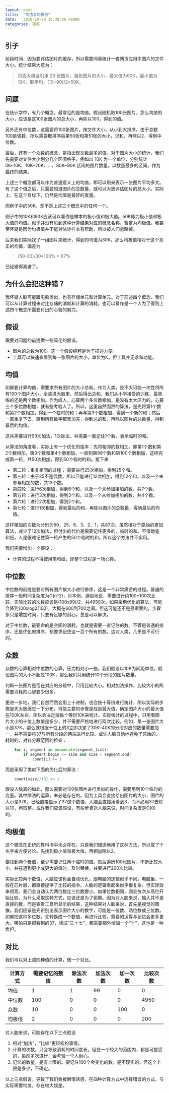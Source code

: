 ```yaml
---
layout: post
title:  "均值与均极值"
date:   2019-10-20 16:30:00 +0800
categories: 随笔
---
```


## 引子
前段时间，因为要评估图片的缓存，所以需要同事统计一套网页应用中图片的文件大小。统计结果大意为：

> 页面大概会引用 20 张图片，每张图片的大小，最大值为90K，最小值为10K，取平均，(10+90)/2=50K。

## 问题

在统计学中，有几个概念，最常见的是均值。假设随机取100张图片，那么均值的大小，应该是这100张图片的总大小，再除以100，得到的值。

另外还有中位数，这需要将100张图片，按文件大小，从小到大排序。由于总数100是偶数，所以需要取排序后第50张和第51张的大小，求和，再除以2，得到中位数。

最后，还有一个众数的概念，是指出现次数最多的值。对于图片大小的统计，我们先需要对文件大小划分几个区间格子，例如以 10K 为一个单位，分别统计 0K~10K、10K~20K、...、80K~90K 区间的图片数量，以数量最多的区间，作为最终的结果。

上述三个概念都可以作为普通意义上的均值，即可以用来表示一张图片平均多大。有了这个值之后，只需要知道图片的总数量，就可以大致评估图片的总大小。实际上，在这个目标下，仍然是均值是最好的度量。

而例子中的50K，却不是上述三个概念中的任何一个。

例子中的10K和90K应该可以看作是样本的极小值和极大值。50K即为极小值和极大值的均值。似乎并没有见到这种计算结果对应的概念名称，暂定为均极值。我甚至怀疑是因为均极值并不能对估计样本有帮助，所以被人们忽略掉。

后来我们实际找了一组图片来统计，得到的均值为30K。那么均极值相对于这个真正的均值，偏差为 

> (50-30)/30*100% = 67%

已经错得离谱了。

## 为什么会犯这种错？

我怀疑人脑可能跟电脑类似，也有存储单元和计算单元。对于前述四个概念，我们可以从计算过程来对比存储的消耗和计算的消耗，也可以看作是一个人为了得到上述四个概念所需要付出的心智的努力。

## 假设

需要对问题的前提做一些简化的假设。

* 图片的总数为100。这一个假设纯粹是为了描述方便。
* 工具可以快速查看到每一张图片的大小，单位为K。但工具并无求和功能。

## 均值

如果要计算均值，需要求所有图片的大小总和。作为人类，是不太可能一次性将所有100个图片大小，全装进大脑里，然后得出总和。我们从小学接受的训练，最熟练的还是两个数相加。作为成人，心算两个多位数相加，是没有太大压力的。心算三个多位数相加，就有些考验人了。所以，这里自然而然的算法，是先将第1个数和第2个数相加，得到一个临时的和；再与第3个数相加，得到一个新的和；然后一直重复下去，直到所有数字都累加完，得到总的和，再除以图片的总数量，得到最后的均值。

这共需要进行99次加法，1次除法，并需要一直记住1个数，表示临时的和。

从算法的角度看，实际上有一个优化的版本：先将相邻的数相加。即第1个数和第2个数相加，第3个数和第4个数相加，一直到第99个数和第100个数相加，这样完成第一轮，共50次相加，得到50个临时的和。接下来

* 第二轮：重复相同的过程 ，需要进行25次相加，得到25个和。
* 第三轮：由于25不是偶数，所以只能进行12次相加，得到12个和，以及一个未参与相加的数，共13个数。
* 第四轮：进行6次相加，得到6个和，以及一个未参加相加的数，共7个数。
* 第五轮：进行3次相加，得到3个和，以及一个未参加相加的数，共4个数。
* 第六轮：进行2次相加，得到2个和。
* 第七轮：进行1次相加，得到最后的和，再除以图片的总数量，得到最后的均值。

这样相加的次数为分别为50、25、6、3、2、1，共87次。虽然相对于原始的累加算法，减少了12次加法，但付出的代价是需要记住更多的、临时的和。不借助笔和纸，人是很难记住第一轮产生的50个临时的和。所以这个方法并不实用。

我们需要增加一个假设：

* 计算的过程不得使用笔和纸，即整个过程是一场心算。

## 中位数

中位数的前提是要对所有图片按大小进行排序，这是一个非常痛苦的过程。普通的排序一般时间复杂度为O(n^2)，对本例，通俗地说，需要进行约100*100次比较，实际比较的次数应该是(100x99)/2，共4950次。如果采用优化的算法，可能会降到100xlog2(100)，大概在600到700之间。但这可能还不是最重要的，步骤多只是增加时间，只要有足够的耐心，总是可以解决。

对于中位数，最要命的是空间的消耗，也就是需要一直记住的数。不管是普通的排序，还是优化的排序，都要求记住这一百个所有的数。这对人类，几乎是不可行的。

## 众数

众数的心算相对中位数的心算，压力相对小一些。我们假设以10K为间距单位，假设图片的大小不超过100K，那么我们只用统计10个分段的图片数量。

判断一张图片是否在对应的分段中，只用比较大小。相对加法操作，比较大小的所需要消耗的心智要少很多。

更进一步地，我们自然而然会用上十进制，也会按十等份进行统计，所以实际的步骤是先大致感觉一下分布，可能主要的步骤是找到最大值，确定图片大小的最大值在100K左右，所以会决定按每个等份10K来统计。实际统计的过程中，只用看图片大小的十位上数值是多少，并不需要严格地进行两次比较。例如，某一张图片大小是37K，那么就根据十位上的3立即决定了30K~40K的分段对应的数量需要加一，并不需要将37与所有分段的两端进行比较。或许人脑自动地避免了原始的、耗时的、对各分段范围的检查：

```python
    for i, segment in enumerate(segment_list):
        if segment.begin <= size and size < segment.end:
            count[i] += 1
```

而是采用了类似下面的优化后的算法：

```python
    count[size//10] += 1
```

假设人脑真的如此，那么需要对100张图片进行类似的操作，需要用到10个临时的变量。其中除法的运算，未必是存在的。因为工具会直接给出图片的大小，图片的大小是37K，已经直接显示了37这个数值，人脑会直接用看到3，而不必用37去除以10，再取整。或许我们应该假设，有些步骤对人脑来说，时间复杂度是O(0)的。

## 均极值

这个概念在正统的教科书中未必存在。只是我们错误地用了这种方法，所以取了个名字来方便讨论。先找到极小值和极大值，再相加除以2。

要找到两个极值，至少需要记住两个临时的值。然后遍历100张图片，不断比较大小，并在遇到更小或更大的值时，及时替换，共要进行200次比较。

实际比较两个数值，人脑应该也会自动优化，跟电脑的逻辑似乎不同。电脑里，一般在芯片层，都直接提供了比较的指令。人脑的逻辑看起来似乎很复杂，但实际效率很高。我们会自动认为两位数比三位数要小。如果位数相同，则会依次从高位开始比较。为什么采取这种方式，应该还是为了偷懒。因为对人脑来说，输入并不是直接的数，而是查看工具所显示的结果，这种结果对人脑来说，首先是视觉的图像。我们应该是先识别出表示图片大小的数字，可能是一位数、两位数或三位数。如果把这种多位数，先转换成一个数值，再进行比较，需要的运算与记忆会更多更大。哪怕只是把看到的37，读成“三十七”，都需要额外增加一个“十”，这也是一种负担。

## 对比

我们可以对上述四种值的计算，做一个对比。

| 计算方式 | 需要记忆的数值 | 除法次数 | 加法次数 | 加一次数 | 比较次数 |
|----------|----------------|----------|----------|----------|----------|
| 均值     | 1              | 1        | 99       | 0        | 0        |
| 中位数   | 100            | 0        | 0        | 0        | 4950     |
| 众数     | 10             | 0        | 0        | 100      | 0        |
| 均极值   | 2              | 0        | 0        | 0        | 200      |

对人脑来说，可能存在以下三点假设

1. 相对“加法”，“比较”更轻松的事情。
2. 计算的次数，只会导致消耗的时间变长，但在一个较大的范围内，都是可接受的，虽然多次进行，会考验一个人耐心。
3. 记忆的数量，是有上限的。要记住100个会变化的数，是不现实的。但这个上限是多少，不确定。

以上三点假设，导致了我们会被懒惰诱惑，在四种计算方式中选择错误的方式，与实际需要均值，存在较大误差。